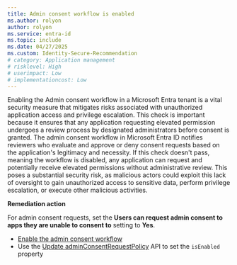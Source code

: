 ```yaml
---
title: Admin consent workflow is enabled
ms.author: rolyon
author: rolyon
ms.service: entra-id
ms.topic: include
ms.date: 04/27/2025
ms.custom: Identity-Secure-Recommendation
# category: Application management
# risklevel: High
# userimpact: Low
# implementationcost: Low
---
```

Enabling the Admin consent workflow in a Microsoft Entra tenant is a vital security measure that mitigates risks associated with unauthorized application access and privilege escalation. This check is important because it ensures that any application requesting elevated permission undergoes a review process by designated administrators before consent is granted. The admin consent workflow in Microsoft Entra ID notifies reviewers who evaluate and approve or deny consent requests based on the application's legitimacy and necessity. If this check doesn't pass, meaning the workflow is disabled, any application can request and potentially receive elevated permissions without administrative review. This poses a substantial security risk, as malicious actors could exploit this lack of oversight to gain unauthorized access to sensitive data, perform privilege escalation, or execute other malicious activities.

**Remediation action**

For admin consent requests, set the **Users can request admin consent to apps they are unable to consent to** setting to **Yes**.

- [Enable the admin consent workflow](/entra/identity/enterprise-apps/configure-admin-consent-workflow#enable-the-admin-consent-workflow)
- Use the [Update adminConsentRequestPolicy](/graph/api/adminconsentrequestpolicy-update) API to set the `isEnabled` property
